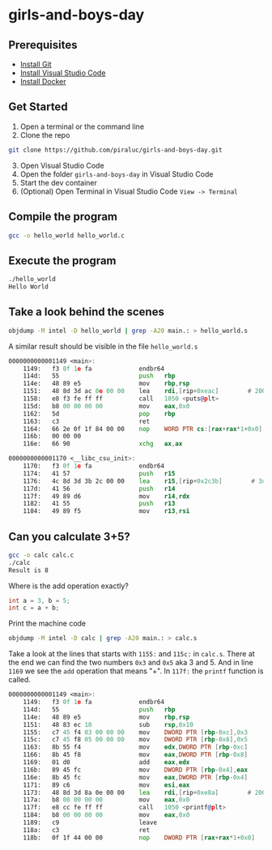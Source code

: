# girls-and-boys-day

## Prerequisites

-	[Install Git](https://github.com/git-guides/install-git)
-	[Install Visual Studio Code](https://code.visualstudio.com/download)
-	[Install Docker](https://docs.docker.com/get-docker/)

## Get Started
1. Open a terminal or the command line
2. Clone the repo

```bash
git clone https://github.com/piraluc/girls-and-boys-day.git
```
3. Open Visual Studio Code
4. Open the folder `girls-and-boys-day` in Visual Studio Code
5. Start the dev container
6. (Optional) Open Terminal in Visual Studio Code `View -> Terminal`

## Compile the program
```bash
gcc -o hello_world hello_world.c
```
## Execute the program
```bash
./hello_world
Hello World
```
## Take a look behind the scenes
```bash
objdump -M intel -D hello_world | grep -A20 main.: > hello_world.s
```

A similar result should be visible in the file `hello_world.s`
```asm
0000000000001149 <main>:
    1149:	f3 0f 1e fa          	endbr64 
    114d:	55                   	push   rbp
    114e:	48 89 e5             	mov    rbp,rsp
    1151:	48 8d 3d ac 0e 00 00 	lea    rdi,[rip+0xeac]        # 2004 <_IO_stdin_used+0x4>
    1158:	e8 f3 fe ff ff       	call   1050 <puts@plt>
    115d:	b8 00 00 00 00       	mov    eax,0x0
    1162:	5d                   	pop    rbp
    1163:	c3                   	ret    
    1164:	66 2e 0f 1f 84 00 00 	nop    WORD PTR cs:[rax+rax*1+0x0]
    116b:	00 00 00 
    116e:	66 90                	xchg   ax,ax

0000000000001170 <__libc_csu_init>:
    1170:	f3 0f 1e fa          	endbr64 
    1174:	41 57                	push   r15
    1176:	4c 8d 3d 3b 2c 00 00 	lea    r15,[rip+0x2c3b]        # 3db8 <__frame_dummy_init_array_entry>
    117d:	41 56                	push   r14
    117f:	49 89 d6             	mov    r14,rdx
    1182:	41 55                	push   r13
    1184:	49 89 f5             	mov    r13,rsi
```

## Can you calculate 3+5?
```bash
gcc -o calc calc.c
./calc
Result is 8
```
Where is the add operation exactly?
```C
int a = 3, b = 5;
int c = a + b;
```
Print the machine code

```bash
objdump -M intel -D calc | grep -A20 main.: > calc.s
```

Take a look at the lines that starts with `1155:` and `115c:` in `calc.s`. There at the end we can find the two numbers `0x3` and `0x5` aka 3 and 5. And in line `1169` we see the `add` operation that means "+". In `117f:` the `printf` function is called.

```asm
0000000000001149 <main>:
    1149:	f3 0f 1e fa          	endbr64 
    114d:	55                   	push   rbp
    114e:	48 89 e5             	mov    rbp,rsp
    1151:	48 83 ec 10          	sub    rsp,0x10
    1155:	c7 45 f4 03 00 00 00 	mov    DWORD PTR [rbp-0xc],0x3
    115c:	c7 45 f8 05 00 00 00 	mov    DWORD PTR [rbp-0x8],0x5
    1163:	8b 55 f4             	mov    edx,DWORD PTR [rbp-0xc]
    1166:	8b 45 f8             	mov    eax,DWORD PTR [rbp-0x8]
    1169:	01 d0                	add    eax,edx
    116b:	89 45 fc             	mov    DWORD PTR [rbp-0x4],eax
    116e:	8b 45 fc             	mov    eax,DWORD PTR [rbp-0x4]
    1171:	89 c6                	mov    esi,eax
    1173:	48 8d 3d 8a 0e 00 00 	lea    rdi,[rip+0xe8a]        # 2004 <_IO_stdin_used+0x4>
    117a:	b8 00 00 00 00       	mov    eax,0x0
    117f:	e8 cc fe ff ff       	call   1050 <printf@plt>
    1184:	b8 00 00 00 00       	mov    eax,0x0
    1189:	c9                   	leave
    118a:	c3                   	ret
    118b:	0f 1f 44 00 00       	nop    DWORD PTR [rax+rax*1+0x0]
```
